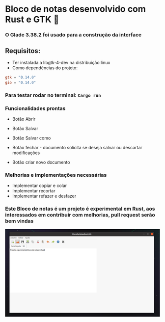 # Bloco de notas desenvolvido com Rust e GTK :rocket:

### O Glade 3.38.2 foi usado para a construção da interface

## Requisitos: 

  - Ter instalada a libgtk-4-dev na distribuição linux
  - Como dependências do projeto:


```toml
gtk = "0.14.0"
gio = "0.14.0"
```

### Para testar rodar no terminal: `Cargo run`

### Funcionalidades prontas

- Botão Abrir 

- Botão Salvar
  
- Botão Salvar como

- Botão fechar - documento solicita se deseja salvar ou descartar modificações

- Botão criar novo documento

### Melhorias e implementações necessárias

- Implementar copiar e colar
- Implementar recortar
- Implementar refazer e desfazer

<h3>Este Bloco de notas é um projeto é experimental em Rust, aos interessados em contribuir com melhorias, pull request serão bem vindas</h3>

![screen 1](/screenshot/screen2.png)

